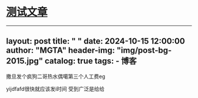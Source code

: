 # [测试文章](https://github.com/692/blog/issues/2)

---
layout:     post
title:      " "
date:       2024-10-15 12:00:00
author:     "MGTA"
header-img: "img/post-bg-2015.jpg"
catalog: true
tags:
    - 博客
---
撒旦发个疯狗二哥热水偶噶第三个人工费eg



yijdfafd很快就应该发i时间
受到广泛是给给